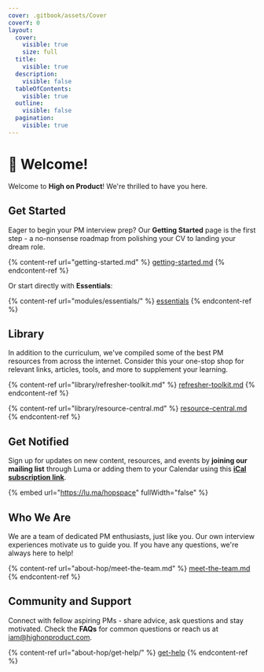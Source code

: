 ```yaml
---
cover: .gitbook/assets/Cover
coverY: 0
layout:
  cover:
    visible: true
    size: full
  title:
    visible: true
  description:
    visible: false
  tableOfContents:
    visible: true
  outline:
    visible: false
  pagination:
    visible: true
---
```


# 👋 Welcome!

Welcome to **High on Product**! We're thrilled to have you here.

## Get Started

Eager to begin your PM interview prep? Our **Getting Started** page is the first step - a no-nonsense roadmap from polishing your CV to landing your dream role.

{% content-ref url="getting-started.md" %}
[getting-started.md](getting-started.md)
{% endcontent-ref %}

Or start directly with **Essentials**:

{% content-ref url="modules/essentials/" %}
[essentials](modules/essentials/)
{% endcontent-ref %}

## Library

In addition to the curriculum, we've compiled some of the best PM resources from across the internet. Consider this your one-stop shop for relevant links, articles, tools, and more to supplement your learning.

{% content-ref url="library/refresher-toolkit.md" %}
[refresher-toolkit.md](library/refresher-toolkit.md)
{% endcontent-ref %}

{% content-ref url="library/resource-central.md" %}
[resource-central.md](library/resource-central.md)
{% endcontent-ref %}

## Get Notified

Sign up for updates on new content, resources, and events by **joining our mailing list** through Luma or adding them to your Calendar using this [**iCal subscription link**](https://api.lu.ma/ics/get?entity=calendar\&id=cal-MB5HS3Q5xUTQfT4).

{% embed url="https://lu.ma/hopspace" fullWidth="false" %}

## Who We Are

We are a team of dedicated PM enthusiasts, just like you. Our own interview experiences motivate us to guide you. If you have any questions, we're always here to help!

{% content-ref url="about-hop/meet-the-team.md" %}
[meet-the-team.md](about-hop/meet-the-team.md)
{% endcontent-ref %}

## Community and Support

Connect with fellow aspiring PMs - share advice, ask questions and stay motivated. Check the **FAQs** for common questions or reach us at [iam@highonproduct.com](mailto:iam@highonproduct.com).

{% content-ref url="about-hop/get-help/" %}
[get-help](about-hop/get-help/)
{% endcontent-ref %}
